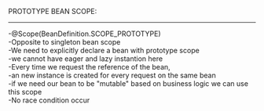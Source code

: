 PROTOTYPE BEAN SCOPE:  
*********************  
-@Scope(BeanDefinition.SCOPE_PROTOTYPE)  
-Opposite to singleton bean scope  
-We need to explicitly declare a bean with prototype scope  
-we cannot have eager and lazy instantion here  
-Every time we request the reference of the bean,   
-an new instance is created for every request on the same bean  
-if we need our bean to be "mutable" based on business logic we can use this scope  
-No race condition occur  
